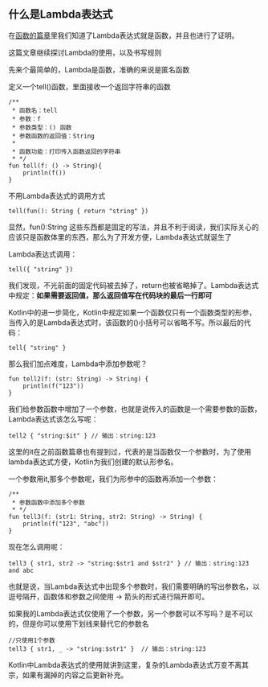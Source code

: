 ## 什么是Lambda表达式

在[函数的篇章](http://blog.csdn.net/qq1026291832/article/details/73472554)里我们知道了Lambda表达式就是函数，并且也进行了证明。

这篇文章继续探讨Lambda的使用，以及书写规则


先来个最简单的，Lambda是函数，准确的来说是匿名函数

定义一个tell()函数，里面接收一个返回字符串的函数

	/**
	 * 函数名：tell
	 * 参数：f
	 * 参数类型：() 函数
	 * 参数函数的返回值：String
	 *
	 * 函数功能：打印传入函数返回的字符串
	 * */
	fun tell(f: () -> String){
	    println(f())
	}


不用Lambda表达式的调用方式

	tell(fun(): String { return "string" })

显然，fun():String 这些东西都是固定的写法，并且不利于阅读，我们实际关心的应该只是函数体里的东西，那么为了开发方便，Lambda表达式就诞生了


Lambda表达式调用：

	tell({ "string" })


我们发现，不光前面的固定代码被去掉了，return也被省略掉了。Lambda表达式中规定：**如果需要返回值，那么返回值写在代码块的最后一行即可**


Kotlin中的进一步简化，Kotlin中规定如果一个函数仅只有一个函数类型的形参，当传入的是Lambda表达式时，该函数的()小括号可以省略不写。所以最后的代码：

	tell{ "string" }


那么我们加点难度，Lambda中添加参数呢？
	
	fun tell2(f: (str: String) -> String) {
	    println(f("123"))
	}

我们给参数函数中增加了一个参数，也就是说传入的函数是一个需要参数的函数，Lambda表达式该怎么写呢：

 	tell2 { "string:$it" } // 输出：string:123

这里的it在之前函数篇章也有提到过，代表的是当函数仅一个参数时，为了使用lambda表达式方便，Kotlin为我们创建的默认形参名。

一个参数用it,那多个参数呢，我们为形参中的函数再添加一个参数：

	/**
	 * 参数函数中添加多个参数
	 * */
	fun tell3(f: (str1: String, str2: String) -> String) {
	    println(f("123", "abc"))
	}

现在怎么调用呢：

	tell3 { str1, str2 -> "string:$str1 and $str2" } // 输出：string:123 and abc

也就是说，当Lambda表达式中出现多个参数时，我们需要明确的写出参数名，以逗号隔开，函数体和参数之间使用 -> 箭头的形式进行隔开即可。

如果我的Lambda表达式仅使用了一个参数，另一个参数可以不写吗？是不可以的，但是你可以使用下划线来替代它的参数名

	//只使用1个参数
    tell3 { str1, _ -> "string:$str1" }  // 输出：string:123


Kotlin中Lambda表达式的使用就讲到这里，复杂的Lambda表达式万变不离其宗，如果有漏掉的内容之后更新补充。


